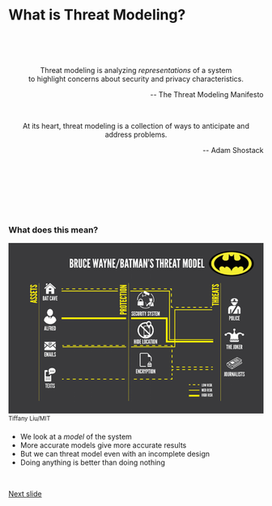 # What is Threat Modeling?

<br /><br /><br />

<p align="center"> Threat modeling is analyzing <i>representations</i> of a system <br>
to highlight concerns about security and privacy characteristics. </p>

<p align="right"> -- The Threat Modeling Manifesto </p>

<br />

<p align="center"> At its heart, threat modeling is a collection of ways to anticipate and address problems. </p>

<p align="right"> -- Adam Shostack </p>

<!-- Threat models are a way of looking at risks to identify the most likely threats to your security. -->

<br /><br /><br /><br /><br /><br />

### What does this mean?

![alt text](/images/batman-threat-model-1200-800x535.png "Nananananananana Batman!")<br>
<sup>Tiffany Liu/MIT</sup>

* We look at a _model_ of the system
* More accurate models give more accurate results
* But we can threat model even with an incomplete design
* Doing anything is better than doing nothing

<br />

[Next slide](talk_threat_model_who.md)
